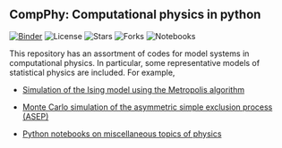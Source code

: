 ## CompPhy: Computational physics in python 

[![Binder](https://mybinder.org/badge.svg)](https://mybinder.org/v2/gh/rajeshrinet/compPhy/master?filepath=notebooks)
![License](https://img.shields.io/github/license/rajeshrinet/compPhy) 
![Stars](https://img.shields.io/github/stars/rajeshrinet/compPhy) 
![Forks](https://img.shields.io/github/forks/rajeshrinet/compPhy) 
![Notebooks](https://github.com/rajeshrinet/compPhy/workflows/Notebooks/badge.svg)


This repository has an assortment of codes for model systems in computational physics. 
In particular, some representative models of statistical physics are included.
For example,

* [Simulation of the Ising model using the Metropolis algorithm](https://github.com/rajeshrinet/compPhy/tree/master/ising)

* [Monte Carlo simulation of the asymmetric simple exclusion process (ASEP)](https://github.com/rajeshrinet/compPhy/tree/master/asep)

* [Python notebooks on miscellaneous topics of physics](https://github.com/rajeshrinet/compPhy/tree/master/notebooks)









